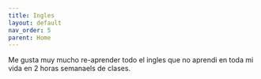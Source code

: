 ```yaml
---
title: Ingles
layout: default
nav_order: 5
parent: Home
---
```

Me gusta muy mucho re-aprender todo el ingles que no aprendi en toda mi vida en 2 horas semanaels de clases.
